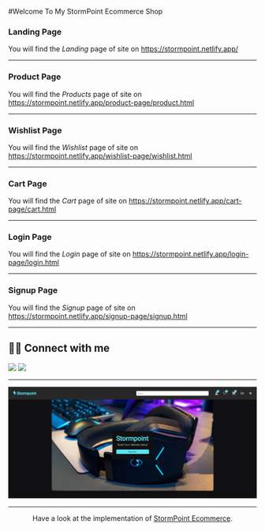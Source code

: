 
#Welcome To My StormPoint Ecommerce Shop


### Landing Page

You will find the *Landing* page of site on https://stormpoint.netlify.app/

---


### Product Page

You will find the *Products* page of site on https://stormpoint.netlify.app/product-page/product.html

---

### Wishlist Page

You will find the *Wishlist* page of site on https://stormpoint.netlify.app/wishlist-page/wishlist.html

---

### Cart Page

You will find the *Cart* page of site on https://stormpoint.netlify.app/cart-page/cart.html

---

### Login Page

You will find the *Login* page of site on https://stormpoint.netlify.app/login-page/login.html

---

### Signup Page

You will find the *Signup* page of site on https://stormpoint.netlify.app/signup-page/signup.html

---

## 👨‍💻 Connect with me

<a href="https://twitter.com/TheBestDhruv" target="_blank"><img src="https://img.shields.io/badge/Twitter-1DA1F2?style=for-the-badge&logo=twitter&logoColor=white"/></a>
<a href="https://www.linkedin.com/in/dhruv-samant-4a527b218/" target="_blank"><img src="https://img.shields.io/badge/LinkedIn-0077B5?style=for-the-badge&logo=linkedin&logoColor=white"/></a>

---

![StormPoint Image](ecommerce-image.jpg)

---

<div align="center">

Have a look at the implementation of [StormPoint Ecommerce](https://github.com/b0llu/Stormpoint-Ecommerce/tree/developer).

</div>
